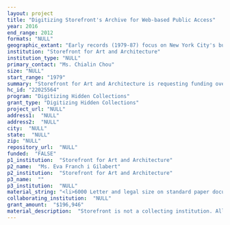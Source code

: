 ```yaml
--- 
layout: project 
title: "Digitizing Storefront's Archive for Web-based Public Access"
year: 2016
end_range: 2012
formats: "NULL"
geographic_extant: "Early records (1979-87) focus on New York City's built environment. Subsequent material encompasses diverse local, national and international sites and issues."
institution: "Storefront for Art and Architecture"
institution_type: "NULL"
primary_contact: "Ms. Chialin Chou"
size: "NULL"
start_range: "1979"
summary: "Storefront for Art and Architecture is requesting funding over 18 months to digitize and disseminate core records from its archive, a unique, nationally significant collection of design material documenting over three decades of the organization's activities. This project will address the archive's urgent need to provide web-based public access to the most important components of its collections. By working with the Internet Archive (IA) and Google Cultural Institute (GCI), Storefront intends to maximize the project's cost effectiveness, efficiency and impact. More specifically, Storefront is requesting CLIR support to 1) catalog and digitize 28 c.f. of the archive's material; 2) upload all digitized content to the IA for permanent hosting and management; 3) convert Storefront's existing finding aids to searchable HTML formats linked to IA-hosted records; 4) update exhibition pages on the archive section of Storefront's website; and 5) publish select digital records on GCI."
hc_id: "22025564"
program: "Digitizing Hidden Collections"
grant_type: "Digitizing Hidden Collections"
project_url: "NULL"
address1:  "NULL"
address2:  "NULL"
city:  "NULL"
state:  "NULL"
zip: "NULL"
repository_url:  "NULL"
funded:  "FALSE"
p1_institution:  "Storefront for Art and Architecture"
p2_name:  "Ms. Eva Franch i Gilabert"
p2_institution:  "Storefront for Art and Architecture"
p3_name:  ""
p3_institution:  "NULL"
material_string: "<li>6000 Letter and legal size on standard paper documents (notes, articles, newspaper clippings, artist profiles and research, ephemera, financial documents, promotional and press materials, correspondence, project proposals, admin files, etc.)</li>"
collaborating_institution:  "NULL"
grant_amount:  "$196,946"
material_description:  "Storefront is not a collecting institution. All material held in its archive has been generated by the organization's programs and activities dating from Storefront's founding in 1982. The archive contains 115 c.f. of records, and has been arranged as three collections: Program Files (1982-2010, 75 cf), Institutional Records (1979-2008, 10 cf) and Original Artworks (1982-2012, 30 cf). Program Files document Storefront's public programs and events, and the broad spectrum of political, social and environmental issues they address. Spanning important local, regional and national concerns, this material includes all aspects of the programming process, from conception and research to implementation and outreach. Institutional Records document Storefront's operational activities, primarily during its first two decades. This material includes the papers of Storefront's former Executive Directors and funding applications with detailed program narratives. The Original Artworks collection contains works on paper and a small number of three dimensional objects produced by program participants for exhibitions and events. All three collections document early work by several now nationally and internationally recognized artists, architects and designers. The archive's material spans diverse, heterogeneous formats including text documents (press releases, correspondence, proposals, budgets, work plans, hand-written notes, clippings); images (photographic prints, slides and negatives, newsletter films); publications (tabloid newsletters, catalogues and books) and audio-visual media (VHS tapes, DVDs, CDs and MiniDVs). Using selection criteria for each collection that determine which records will be digitized and published for web-based access, Storefront has identified approximately 28 c.f., or 25% of the archive's material for immediate item-level cataloging and digitization. Selection criteria include the anticipated value of the records to Storefront's public audience and to researchers, the importance of the material to Storefront's history and program, and media preservation concerns."
---
```

